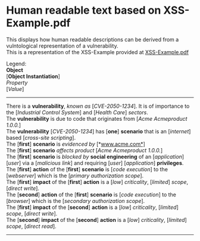 # Human readable text based on XSS-Example.pdf

This displays how human readable descriptions can be derived from a vulntological representation of a vulnerability. <br />
This is a representation of the XSS-Example provided at [XSS-Example.pdf](xss-example.pdf)<br />

Legend:<br />
**Object**<br />
[**Object Instantiation**]<br />
*Property*<br />
[*Value*]<br />

---

There is a **vulnerability**, *known as* [*CVE-2050-1234*]. It is of importance to the [*Industrial Control System*] and [*Health Care*] *sectors*.<br />
The **vulnerability** is due to code that originates from [*Acme Acmeproduct 1.0.0.*] <br />
The **vulnerability** [*CVE-2050-1234*] has [**one**] **scenario** that is an [*internet*] based [*cross-site scripting*]. <br />
The [**first**] **scenario** is *evidenced by* [*www.acme.com*]<br />
The [**first**] **scenario** *affects product* [*Acme Acmeproduct 1.0.0.*] <br />
The [**first**] **scenario** is *blocked by* **social engineering** of an [*application*] [*user*] via a [*malicious link*] and requiring [*user*] [*application*] **privileges**. <br />
The [**first**] **action** of the [**first**] **scenario** is [*code execution*] to the [*webserver*] which is the [*primary authorization scope*].<br />
The [**first**] **impact** of the [**first**] **action** is a [*low*] *criticality*, [*limited*] *scope*, [*direct write*].<br />
The [**second**] **action** of the [**first**] **scenario** is [*code execution*] to the [*browser*] which is the [*secondary authorization scope*].<br />
The [**first**] **impact** of the [**second**] **action** is a [*low*] *criticality*, [*limited*] *scope*, [*direct write*].<br />
The [**second**] **impact** of the [**second**] **action** is a [*low*] *criticality*, [*limited*] *scope*, [*direct read*]. <br />

---